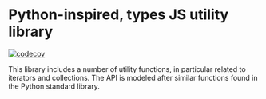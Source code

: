 # Python-inspired, types JS utility library

[![codecov](https://codecov.io/gh/graup/pythonic-ts/branch/main/graph/badge.svg?token=8EYVTN74FO)](https://codecov.io/gh/graup/pythonic-ts)

This library includes a number of utility functions, in particular related to iterators and collections.
The API is modeled after similar functions found in the Python standard library.